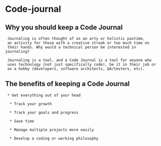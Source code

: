 # Code-journal

## Why you should keep a Code Journal
    
     Journaling is often thought of as an arty or holistic pastime, 
     an activity for those with a creative streak or too much time on 
     their hands. Why would a technical person be interested in journaling?
 
     Journaling is a tool, and a Code Journal is a tool for anyone who
     uses technology (not just specifically code), be it in their job or
     as a hobby (developers, software architects, QA/testers, etc).

## The benefits of keeping a Code Journal
    
     * Get everything out of your head

      * Track your growth

      * Track your goals and progress

      * Save time

      * Manage multiple projects more easily

      * Develop a coding or working philosophy